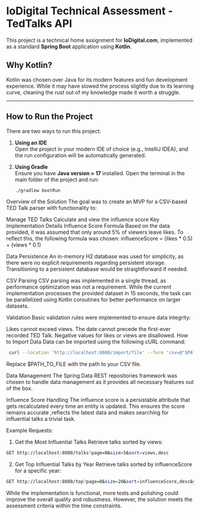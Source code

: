 # IoDigital Technical Assessment - TedTalks API

This project is a technical home assignment for **IoDigital.com**, implemented as a standard **Spring Boot** application
using **Kotlin**.

## Why Kotlin?

Kotlin was chosen over Java for its modern features and fun development experience. While it may have slowed the process
slightly due to its learning curve, cleaning the rust out of my knowledge made it worth a struggle.

---

## How to Run the Project

There are two ways to run this project:

1. **Using an IDE**  
   Open the project in your modern IDE of choice (e.g., IntelliJ IDEA), and the run configuration will be automatically
   generated.

2. **Using Gradle**  
   Ensure you have **Java version > 17** installed. Open the terminal in the main folder of the project and run:
   ```bash
   ./gradlew bootRun

Overview of the Solution
The goal was to create an MVP for a CSV-based TED Talk parser with functionality to:

Manage TED Talks
Calculate and view the influence score
Key Implementation Details
Influence Score Formula
Based on the data provided, it was assumed that only around 5% of viewers leave likes. To reflect this, the following
formula was chosen:
influenceScore = (likes * 0.5) + (views * 0.1)

Data Persistence
An in-memory H2 database was used for simplicity, as there were no explicit requirements regarding persistent storage.
Transitioning to a persistent database would be straightforward if needed.

CSV Parsing
CSV parsing was implemented in a single thread, as performance optimization was not a requirement. While the current
implementation processes the provided dataset in 15 seconds, the task can be parallelized using Kotlin coroutines for
better performance on larger datasets.

Validation
Basic validation rules were implemented to ensure data integrity:

Likes cannot exceed views.
The date cannot precede the first-ever recorded TED Talk.
Negative values for likes or views are disallowed.
How to Import Data
Data can be imported using the following cURL command:

   ```bash
    curl --location 'http://localhost:8080/import/file' --form 'csv=@"$PATH_TO_FILE"'
```

Replace $PATH_TO_FILE with the path to your CSV file.

Data Management
The Spring Data REST repositories framework was chosen to handle data management as it provides all necessary features
out of the box.

Influence Score Handling
The influence score is a persistable attribute that gets recalculated every time an entity is updated. This ensures the
score remains accurate ,reflects the latest data and makes searching for influential talks a trivial task.

Example Requests:

1) Get the Most Influential Talks
   Retrieve talks sorted by views:

```bash
GET http://localhost:8080/talks?page=0&size=5&sort=views,desc 
```

2) Get Top Influential Talks by Year
   Retrieve talks sorted by influenceScore for a specific year:

```bash
GET http://localhost:8080/top?page=0&size=20&sort=influenceScore,desc&year=2012
```
While the implementation is functional, more tests and polishing could improve the overall quality and robustness. However, the solution meets the assessment criteria within the time constraints.
